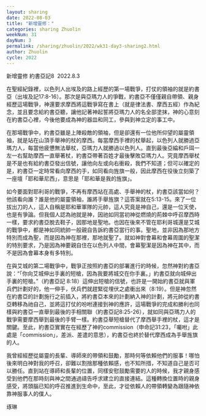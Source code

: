 ```yaml
---
layout: sharing
date: 2022-08-03
title: "新增靈修："
categories: sharing Zhuolin
weekNum: 31
dayNum: 3
permalink: /sharing/zhuolin/2022/wk31-day3-sharing2.html
author: Zhuolin
cycle: 2022
---  
```

新增靈修 約書亞記8 
2022.8.3

在聖經紀錄裡，以色列人出埃及的路上經歷的第一場戰爭，打仗的領袖的就是約書亞（出埃及記17:8-16）。那次是與亞瑪力人的爭戰，約書亞不僅僅親自帶領、親身經歷這場戰爭，神還要求摩西將這戰爭寫在書上（就是律法書、摩西五經）作為紀念，並且要念給約書亞聽，讓他記著神起誓將亞瑪力人的名全部塗抹，神的心意刻在約書亞心裡，今後他要成為神的器皿和同工，參與到神立定的事工中。

在那場戰爭中，約書亞雖是上陣殺敵的領袖，但是卻還有一位他所仰望的屬靈領袖，就是站在山頂手舉神的杖的摩西。每當摩西手裡的杖舉起，以色列人就勝過亞瑪力人，每當他疲憊無法舉杖，亞瑪力人就勝過以色列人。直到最後亞綸和戶珥一左一右幫助摩西一直舉著杖，約書亞帶著百姓才最後擊敗亞瑪力人。究竟摩西舉杖是不是也有給約書亞發出信號，讓他向左或向右衝殺，我們不知道；但可以確定的是，約書亞一定時常看向摩西的手，如同看向旌旗一般，因此摩西在役後立刻築了一座壇「耶和華尼西」，意思是「耶和華是我的旌旗」。

如今要面對耶利哥的戰爭，不再有摩西站在高處、手舉神的杖，約書亞該當如何？他該看向誰？誰是他的屬靈領袖，誰將手舉旌旗？這答案就在5:13-15。來了一位拔出刀的人，這人自稱是耶和華軍隊的元帥，這人究竟是神自己，還是一位天使，也是有爭論。但我個人認為祂就是神，因祂如同當初神從燃燒的荊棘中呼召摩西時一樣，要求約書亞脫去鞋子，因那地是聖地。也因在後來不管在耶利哥城還是艾城的戰爭中，都是神如同統帥一般親自告訴約書亞當行的事。聖地，並非因為那地方特別而成為聖，而是因為神在那裡，那地就聖了。就如神對會幕和會幕周圍的聖潔的特別要求，乃是因為神要親自住在以色列人中間，會幕聖潔是因為神在其中，而不是因為會幕本身有多特別。

在與艾城的第二場戰爭中，戰爭正按照約書亞的部署進行的時候，忽然神對約書亞說：“「你向艾城伸出手裏的短槍，因為我要將城交在你手裏。」約書亞就向城伸出手裏的短槍。”（約書亞記‬ ‭8:18‬）這伸出短槍的信號，也許是一開始約書亞就與軍兵們計劃好的，他一伸手，伏兵們就趕緊從埋伏之處衝出來（8:19）。但是神忽然在約書亞的計劃施行之前插入，將約書亞本來的計劃納入神的計劃，將元帥從約書亞轉移為祂自己，並將這打仗的吩咐連接到神的應許，這場戰爭的完成和勝利也同樣與約書亞一直舉到最後的手相關聯（約書亞記8:25-26），就如同與亞瑪力人的戰爭需要摩西舉到最後的手臂一樣。約書亞舉短槍替代了摩西舉手裡的杖，這才是關鍵。至此，約書亞實實在在經歷了神的commission（申命記31:23，「囑咐」此處是「commission」，差派、差遣的意思），約書亞也終於替代摩西成為手舉旌旗的人。

我曾經經歷從屬靈的長輩、導師來的帶領和鼓勵，那時何等依賴他們的服事！哪怕後來明白神對我的呼召，卻難以割捨那種依賴感，也不知所措，不知道自己是否可以勝任。直到站在導師和長輩的位置，同樣安慰鼓勵需要的人的時候，我才親身感受到他們在那時刻與神之間通過禱告呼求建立的直接連結。這種轉換位置時的親身感受，將頭腦已知的呼召推進到生命中，至此，才從依賴人的帶領轉變為跟隨神依靠神服事人的僕人。


琢琳
